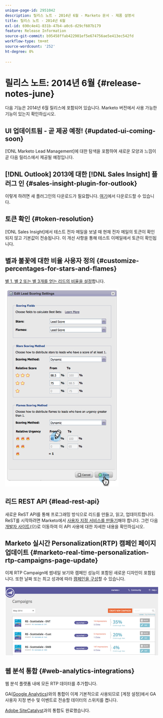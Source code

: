 ```yaml
---
unique-page-id: 2951042
description: 릴리스 노트 - 2014년 6월 - Marketo 문서 - 제품 설명서
title: 릴리스 노트 - 2014년 6월
exl-id: 690c4e41-831b-47b4-a0c6-d29cf607b179
feature: Release Information
source-git-commit: b95458ffab422901ef5e674756ae5e413ec542fd
workflow-type: tm+mt
source-wordcount: '252'
ht-degree: 0%

---
```


# 릴리스 노트: 2014년 6월 {#release-notes-june}

다음 기능은 2014년 6월 릴리스에 포함되어 있습니다. Marketo 버전에서 사용 가능한 기능이 있는지 확인하십시오.

## UI 업데이트됨 - 곧 제공 예정! {#updated-ui-coming-soon}

[!DNL Marketo Lead Management]에 대한 탐색을 포함하여 새로운 모양과 느낌이 곧 다음 릴리스에서 제공될 예정입니다.

## [!DNL Outlook] 2013에 대한 [!DNL Sales Insight] 플러그 인 {#sales-insight-plugin-for-outlook}

이렇게 하려면 새 플러그인의 다운로드가 필요합니다. [여기](/help/marketo/product-docs/marketo-sales-insight/msi-outlook-plugin/install-the-marketo-email-add-in-for-outlook-with-a-registration-code.md)에서 다운로드할 수 있습니다.

## 토큰 확인 {#token-resolution}

[!DNL Sales Insight]에서 테스트 전자 메일을 보낼 때 현재 전자 메일의 토큰이 확인되지 않고 기본값이 전송됩니다. 이 개선 사항을 통해 테스트 이메일에서 토큰이 확인됩니다.

## 별과 불꽃에 대한 비율 사용자 정의 {#customize-percentages-for-stars-and-flames}

[별 1, 별 2 또는 별 3개를 얻는 리드의 비율을 설정](/help/marketo/product-docs/marketo-sales-insight/msi-for-salesforce/features/stars-and-flames/customize-stars-and-flames.md)합니다.

![](assets/image2014-9-22-13-3a50-3a31.png)

## 리드 REST API {#lead-rest-api}

새로운 ReST API를 통해 프로그래밍 방식으로 리드를 만들고, 읽고, 업데이트합니다. ReST를 시작하려면 Marketo에서 [사용자 지정 서비스를 만들기](/help/marketo/product-docs/administration/additional-integrations/create-a-custom-service-for-use-with-rest-api.md)해야 합니다. 그런 다음 [개발자 사이트](https://experienceleague.adobe.com/en/docs/marketo-developer/marketo/rest/rest-api)&#x200B;(으)로 이동하여 이 API 사용에 대한 자세한 내용을 확인하십시오.

## Marketo 실시간 Personalization(RTP) 캠페인 페이지 업데이트 {#marketo-real-time-personalization-rtp-campaigns-page-update}

이제 RTP Campaign에 썸네일 보기와 캠페인 성능이 포함된 새로운 디자인이 포함됩니다. 또한 날짜 또는 최고 성과에 따라 [캠페인을 구성](/help/marketo/product-docs/web-personalization/working-with-web-campaigns/sort-web-campaigns-by-latest-or-top-performing.md)할 수 있습니다.

![](assets/image2014-9-22-13-3a50-3a57.png)

## 웹 분석 통합 {#web-analytics-integrations}

웹 분석 플랫폼 내에 모든 RTP 데이터를 추가합니다.

GA([Google Analytics](/help/marketo/product-docs/web-personalization/reporting-for-web-personalization/web-analytics-integrations/integrate-rtp-with-google-analytics.md))와의 통합이 이제 기본적으로 사용되므로 [계정 설정]에서 GA 사용자 지정 변수 및 이벤트로 전송할 데이터의 스위치를 켭니다.

[Adobe SiteCatalyst](/help/marketo/product-docs/web-personalization/reporting-for-web-personalization/web-analytics-integrations/integrate-with-adobe-analytics.md)과의 통합도 완료했습니다.
